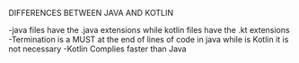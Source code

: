 DIFFERENCES BETWEEN JAVA AND KOTLIN

-java files have the .java extensions while kotlin files have the .kt extensions
-Termination is a MUST at the end of lines of code in java while is Kotlin it is not necessary
-Kotlin Complies faster than Java



